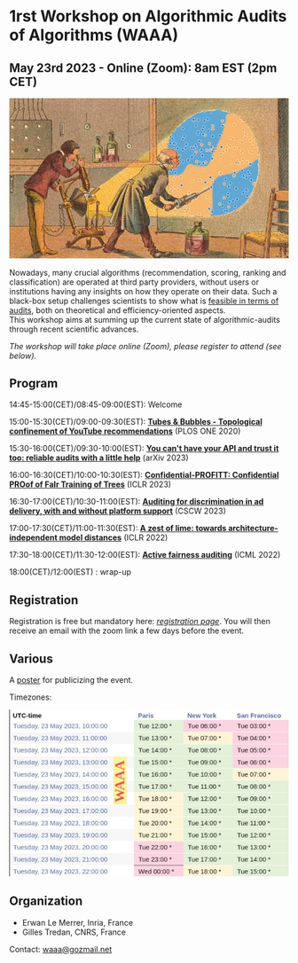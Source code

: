 # 1rst Workshop on Algorithmic Audits of Algorithms (WAAA)
## May 23rd 2023 - Online (Zoom): 8am EST (2pm CET) 

<img src="./waa-small.jpeg" width="600" alt="banner" class="center">

Nowadays, many crucial algorithms (recommendation, scoring, ranking and classification) are operated at third party providers, without users or institutions having any insights on how they operate on their data. Such a black-box setup challenges scientists to show what is [feasible in terms of audits](https://github.com/erwanlemerrer/awesome-audit-algorithms), both on theoretical and efficiency-oriented aspects.\
This workshop aims at summing up the current state of algorithmic-audits through recent scientific advances.

*The workshop will take place online (Zoom), please register to attend (see below).*

## Program

14:45-15:00(CET)/08:45-09:00(EST): Welcome

15:00-15:30(CET)/09:00-09:30(EST): [**Tubes & Bubbles - Topological confinement of YouTube recommendations**](https://journals.plos.org/plosone/article?id=10.1371/journal.pone.0231703) (PLOS ONE 2020)

15:30-16:00(CET)/09:30-10:00(EST): [**You can't have your API and trust it too: reliable audits with a little help**]() (arXiv 2023)

16:00-16:30(CET)/10:00-10:30(EST): [**Confidential-PROFITT: Confidential PROof of FaIr Training of Trees**](https://openreview.net/forum?id=iIfDQVyuFD) (ICLR 2023)

16:30-17:00(CET)/10:30-11:00(EST): [**Auditing for discrimination in ad delivery, with and without platform support**](https://dl.acm.org/doi/abs/10.1145/3579610) (CSCW 2023)

17:00-17:30(CET)/11:00-11:30(EST): [**A zest of lime: towards architecture-independent model distances**](https://openreview.net/forum?id=OUz_9TiTv9j) (ICLR 2022)

17:30-18:00(CET)/11:30-12:00(EST): [**Active fairness auditing**](https://proceedings.mlr.press/v162/yan22c/yan22c.pdf) (ICML 2022)

18:00(CET)/12:00(EST)            : wrap-up

## Registration

Registration is free but mandatory here: [*registration page*](https://framaforms.org/registration-for-waaa-may-23rd-1678973540). You will then receive an email with the zoom link a few days before the event.

## Various

A [poster](https://github.com/algorithmic-audits/algorithmic-audits.github.io/blob/main/poster_WAAA_2023.pdf) for publicizing the event.

Timezones:

<img src="./timezones.jpeg" width="600" alt="banner" class="center">


## Organization

* Erwan Le Merrer, Inria, France
* Gilles Tredan, CNRS, France

Contact: waaa@gozmail.net
